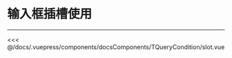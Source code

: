# 输入框插槽使用

---

<common-code-format>
  <docsComponents-TQueryCondition-slot slot="source"></docsComponents-TQueryCondition-slot>

<<< @/docs/.vuepress/components/docsComponents/TQueryCondition/slot.vue
</common-code-format>
